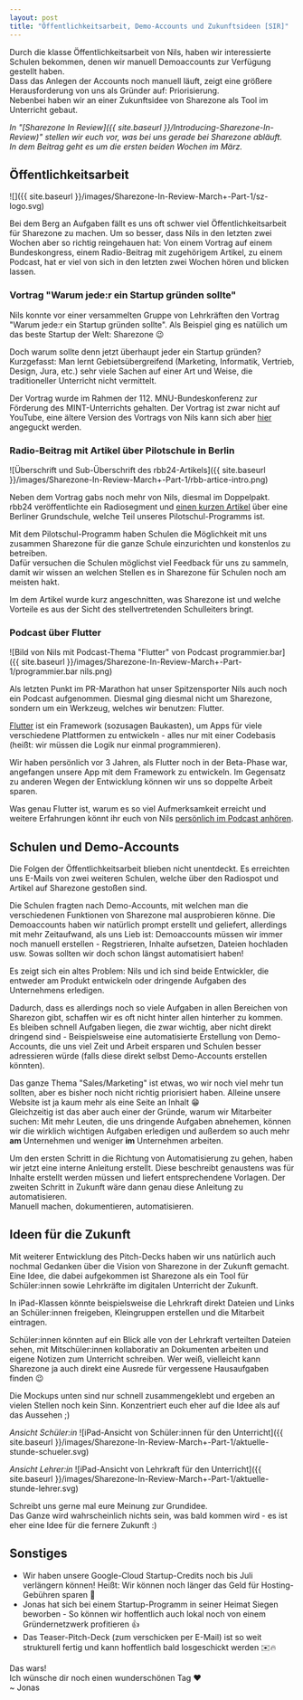 ```yaml
---
layout: post
title: "Öffentlichkeitsarbeit, Demo-Accounts und Zukunftsideen [SIR]"
---
```

Durch die klasse Öffentlichkeitsarbeit von Nils, haben wir interessierte Schulen bekommen, denen wir manuell Demoaccounts zur Verfügung gestellt haben.  
Dass das Anlegen der Accounts noch manuell läuft, zeigt eine größere Herausforderung von uns als Gründer auf: Priorisierung.   
Nebenbei haben wir an einer Zukunftsidee von Sharezone als Tool im Unterricht gebaut.

*In "[Sharezone In Review]({{ site.baseurl }}/Introducing-Sharezone-In-Review)" stellen wir euch vor, was bei uns gerade bei Sharezone abläuft.\
In dem Beitrag geht es um die ersten beiden Wochen im März.*

## Öffentlichkeitsarbeit
![]({{ site.baseurl }}/images/Sharezone-In-Review-March+-Part-1/sz-logo.svg)

Bei dem Berg an Aufgaben fällt es uns oft schwer viel Öffentlichkeitsarbeit für Sharezone zu machen. Um so besser, dass Nils in den letzten zwei Wochen aber so richtig reingehauen hat: Von einem Vortrag auf einem Bundeskongress, einem Radio-Beitrag mit zugehörigem Artikel, zu einem Podcast, hat er viel von sich in den letzten zwei Wochen hören und blicken lassen.  

### Vortrag "Warum jede:r ein Startup gründen sollte"
Nils konnte vor einer versammelten Gruppe von Lehrkräften den Vortrag "Warum jede:r ein Startup gründen sollte". Als Beispiel ging es natülich um das beste Startup der Welt: Sharezone 😉

Doch warum sollte denn jetzt überhaupt jeder ein Startup gründen? Kurzgefasst: Man lernt Gebietsübergreifend (Marketing, Informatik, Vertrieb, Design, Jura, etc.) sehr viele Sachen auf einer Art und Weise, die traditioneller Unterricht nicht vermittelt.    

Der Vortrag wurde im Rahmen der 112. MNU-Bundeskonferenz zur Förderung des MINT-Unterrichts gehalten. Der Vortrag ist zwar nicht auf YouTube, eine ältere Version des Vortrags von Nils kann sich aber [hier](https://www.youtube.com/watch?v=Bg0okdOOnZw) angeguckt werden.

### Radio-Beitrag mit Artikel über Pilotschule in Berlin
![Überschrift und Sub-Überschrift des rbb24-Artikels]({{ site.baseurl }}/images/Sharezone-In-Review-March+-Part-1/rbb-artice-intro.png)

Neben dem Vortrag gabs noch mehr von Nils, diesmal im Doppelpakt. rbb24 veröffentlichte ein Radiosegment und [einen kurzen Artikel](https://www.rbb24.de/panorama/thema/corona/beitraege/2021/03/lern-app-berlin-pilotprojekt-grundschule.html) über eine Berliner Grundschule, welche Teil unseres Pilotschul-Programms ist.  

Mit dem Pilotschul-Programm haben Schulen die Möglichkeit mit uns zusammen Sharezone für die ganze Schule einzurichten und konstenlos zu betreiben.   
Dafür versuchen die Schulen möglichst viel Feedback für uns zu sammeln, damit wir wissen an welchen Stellen es in Sharezone für Schulen noch am meisten hakt.    

Im dem Artikel wurde kurz angeschnitten, was Sharezone ist und welche Vorteile es aus der Sicht des stellvertretenden Schulleiters bringt.  

### Podcast über Flutter  
![Bild von Nils mit Podcast-Thema "Flutter" von Podcast programmier.bar]({{ site.baseurl }}/images/Sharezone-In-Review-March+-Part-1/programmier.bar nils.png)

Als letzten Punkt im PR-Marathon hat unser Spitzensporter Nils auch noch ein Podcast aufgenommen. Diesmal ging diesmal nicht um Sharezone, sondern um ein Werkzeug, welches wir benutzen: Flutter.

[Flutter](https://flutter.dev) ist ein Framework (sozusagen Baukasten), um Apps für viele verschiedene Plattformen zu entwickeln - alles nur mit einer Codebasis (heißt: wir müssen die Logik nur einmal programmieren).  

Wir haben persönlich vor 3 Jahren, als Flutter noch in der Beta-Phase war, angefangen unsere App mit dem Framework zu entwickeln. Im Gegensatz zu anderen Wegen der Entwicklung können wir uns so doppelte Arbeit sparen. 

Was genau Flutter ist, warum es so viel Aufmerksamkeit erreicht und weitere Erfahrungen könnt ihr euch von Nils [persönlich im Podcast anhören](https://www.programmier.bar/podcast-episodes/folge-84-flutter-mit-nils-reichardt-von-sharezone).

## Schulen und Demo-Accounts
Die Folgen der Öffentlichkeitsarbeit blieben nicht unentdeckt. Es erreichten uns E-Mails von zwei weiteren Schulen, welche über den Radiospot und Artikel auf Sharezone gestoßen sind.    

Die Schulen fragten nach Demo-Accounts, mit welchen man die verschiedenen Funktionen von Sharezone mal ausprobieren könne. Die Demoaccounts haben wir natürlich prompt erstellt und geliefert, allerdings mit mehr Zeitaufwand, als uns Lieb ist: Demoaccounts müssen wir immer noch manuell erstellen - Regstrieren, Inhalte aufsetzen, Dateien hochladen usw. Sowas sollten wir doch schon längst automatisiert haben!

Es zeigt sich ein altes Problem: Nils und ich sind beide Entwickler, die entweder am Produkt entwickeln oder dringende Aufgaben des Unternehmens erledigen.  

Dadurch, dass es allerdings noch so viele Aufgaben in allen Bereichen von Sharezon gibt, schaffen wir es oft nicht hinter allen hinterher zu kommen.  
Es bleiben schnell Aufgaben liegen, die zwar wichtig, aber nicht direkt dringend sind - Beispielsweise eine automatisierte Erstellung von Demo-Accounts, die uns viel Zeit und Arbeit ersparen und Schulen besser adressieren würde (falls diese direkt selbst Demo-Accounts erstellen könnten). 

Das ganze Thema "Sales/Marketing" ist etwas, wo wir noch viel mehr tun sollten, aber es bisher noch nicht richtig priorisiert haben. Alleine unsere Website ist ja kaum mehr als eine Seite an Inhalt 😁   
Gleichzeitig ist das aber auch einer der Gründe, warum wir Mitarbeiter suchen: Mit mehr Leuten, die uns dringende Aufgaben abnehemen, können wir die wirklich wichtigen Aufgaben erledigen und außerdem so auch mehr **am** Unternehmen und weniger **im** Unternehmen arbeiten.

Um den ersten Schritt in die Richtung von Automatisierung zu gehen, haben wir jetzt eine interne Anleitung erstellt. Diese beschreibt genaustens was für Inhalte erstellt werden müssen und liefert entsprechendene Vorlagen. 
Der zweiten Schritt in Zukunft wäre dann genau diese Anleitung zu automatisieren.    
Manuell machen, dokumentieren, automatisieren.    

## Ideen für die Zukunft
Mit weiterer Entwicklung des Pitch-Decks haben wir uns natürlich auch nochmal Gedanken über die Vision von Sharezone in der Zukunft gemacht.  
Eine Idee, die dabei aufgekommen ist Sharezone als ein Tool für Schüler:innen sowie Lehrkräfte im digitalen Unterricht der Zukunft.  

In iPad-Klassen könnte beispielsweise die Lehrkraft direkt Dateien und Links an Schüler:innen freigeben, Kleingruppen erstellen und die Mitarbeit eintragen.   

Schüler:innen könnten auf ein Blick alle von der Lehrkraft verteilten Dateien sehen, mit Mitschüler:innen kollaborativ an Dokumenten arbeiten und eigene Notizen zum Unterricht schreiben. Wer weiß, vielleicht kann Sharezone ja auch direkt eine Ausrede für vergessene Hausaufgaben finden 😉

Die Mockups unten sind nur schnell zusammengeklebt und ergeben an vielen Stellen noch kein Sinn. Konzentriert euch eher auf die Idee als auf das Aussehen ;)

*Ansicht Schüler:in*
![iPad-Ansicht von Schüler:innen für den Unterricht]({{ site.baseurl }}/images/Sharezone-In-Review-March+-Part-1/aktuelle-stunde-schueler.svg)

*Ansicht Lehrer:in*
![iPad-Ansicht von Lehrkraft für den Unterricht]({{ site.baseurl }}/images/Sharezone-In-Review-March+-Part-1/aktuelle-stunde-lehrer.svg)

Schreibt uns gerne mal eure Meinung zur Grundidee.   
Das Ganze wird wahrscheinlich nichts sein, was bald kommen wird - es ist eher eine Idee für die fernere Zukunft :)

## Sonstiges
* Wir haben unsere Google-Cloud Startup-Credits noch bis Juli verlängern können! Heißt: Wir können noch länger das Geld für Hosting-Gebühren sparen 🙌
* Jonas hat sich bei einem Startup-Programm in seiner Heimat Siegen beworben - So können wir hoffentlich auch lokal noch von einem Gründernetzwerk profitieren 👍
* Das Teaser-Pitch-Deck (zum verschicken per E-Mail) ist so weit strukturell fertig und kann hoffentlich bald losgeschickt werden ✉️🔥

Das wars!      
Ich wünsche dir noch einen wunderschönen Tag ❤️    
~ Jonas
